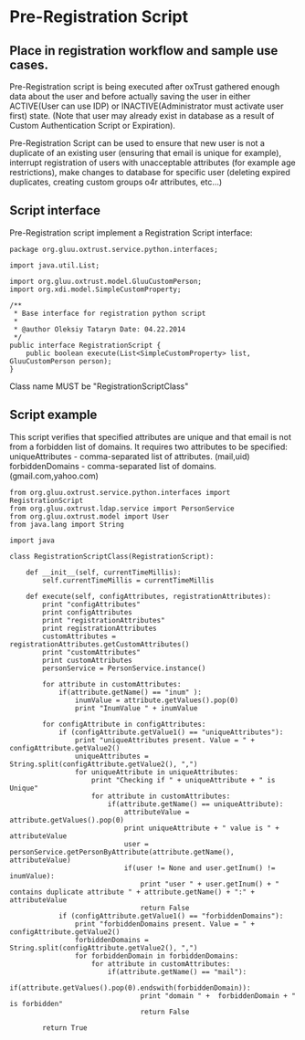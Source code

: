 # Pre-Registration Script

## Place in registration workflow and sample use cases.
Pre-Registration script is being executed after oxTrust gathered enough data about the user and before actually saving the user in either ACTIVE(User can use IDP) or INACTIVE(Administrator must activate user first) state. (Note that user may already exist in database as a result of Custom Authentication Script or Expiration).

Pre-Registration Script can be used to 
    ensure that new user is not a duplicate of an existing user (ensuring that email is unique for example), 
    interrupt registration of users with unacceptable attributes (for example age restrictions),
    make changes to database for specific user (deleting expired duplicates, creating custom groups o4r attributes, etc...)

## Script interface 
Pre-Registration script implement a Registration Script interface:
```
package org.gluu.oxtrust.service.python.interfaces;

import java.util.List;

import org.gluu.oxtrust.model.GluuCustomPerson;
import org.xdi.model.SimpleCustomProperty;

/**
 * Base interface for registration python script
 *
 * @author Oleksiy Tataryn Date: 04.22.2014
 */
public interface RegistrationScript {
	public boolean execute(List<SimpleCustomProperty> list, GluuCustomPerson person);
}
```
Class name MUST be "RegistrationScriptClass"

## Script example
This script verifies that specified attributes are unique and that email is not from a forbidden list of domains. 
It requires two attributes to be specified:
uniqueAttributes - comma-separated list of attributes. (mail,uid)
forbiddenDomains - comma-separated list of domains. (gmail.com,yahoo.com)

```
from org.gluu.oxtrust.service.python.interfaces import RegistrationScript
from org.gluu.oxtrust.ldap.service import PersonService
from org.gluu.oxtrust.model import User
from java.lang import String

import java

class RegistrationScriptClass(RegistrationScript):

    def __init__(self, currentTimeMillis):
        self.currentTimeMillis = currentTimeMillis
        
    def execute(self, configAttributes, registrationAttributes):
        print "configAttributes"
        print configAttributes
        print "registrationAttributes"
        print registrationAttributes
        customAttributes = registrationAttributes.getCustomAttributes()
        print "customAttributes"
        print customAttributes
        personService = PersonService.instance()
        
        for attribute in customAttributes:
            if(attribute.getName() == "inum" ):
                inumValue = attribute.getValues().pop(0)
                print "InumValue " + inumValue

        for configAttribute in configAttributes:
            if (configAttribute.getValue1() == "uniqueAttributes"):
                print "uniqueAttributes present. Value = " + configAttribute.getValue2()
                uniqueAttributes = String.split(configAttribute.getValue2(), ",")
                for uniqueAttribute in uniqueAttributes:
                    print "Checking if " + uniqueAttribute + " is Unique"
                    for attribute in customAttributes:
                        if(attribute.getName() == uniqueAttribute):
                            attributeValue = attribute.getValues().pop(0)
                            print uniqueAttribute + " value is " + attributeValue
                            user = personService.getPersonByAttribute(attribute.getName(), attributeValue)
                            if(user != None and user.getInum() != inumValue):
                                print "user " + user.getInum() + " contains duplicate attribute " + attribute.getName() + ":" + attributeValue
                                return False
            if (configAttribute.getValue1() == "forbiddenDomains"):
                print "forbiddenDomains present. Value = " + configAttribute.getValue2()
                forbiddenDomains = String.split(configAttribute.getValue2(), ",")
                for forbiddenDomain in forbiddenDomains:
                    for attribute in customAttributes:
                        if(attribute.getName() == "mail"):
                            if(attribute.getValues().pop(0).endswith(forbiddenDomain)):
                                print "domain " +  forbiddenDomain + " is forbidden"
                                return False

        return True
```